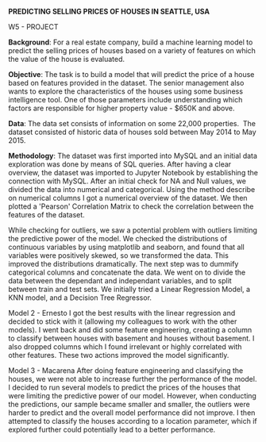 **PREDICTING SELLING PRICES OF HOUSES IN SEATTLE, USA**

W5 - PROJECT

**Background**: For a real estate company, build a machine learning model to predict the selling prices of houses based on a variety of features on which the value of the house is evaluated.

**Objective**: The task is to build a model that will predict the price of a house based on features provided in the dataset. The senior management also wants to explore the characteristics of the houses using some business intelligence tool. One of those parameters include understanding which factors are responsible for higher property value - \$650K and above.

**Data**: The data set consists of information on some 22,000 properties.  The dataset consisted of historic data of houses sold between May 2014 to May 2015.

**Methodology**: The dataset was first imported into MySQL and an initial data exploration was done by means of SQL queries. After having a clear overview, the dataset was imported to Jupyter Notebook by establishing the connection with MySQL. After an initial check for NA and Null values, we divided the data into numerical and categorical. Using the method describe on numerical columns I got a numerical overview of the dataset. We then plotted a 'Pearson' Correlation Matrix to check the correlation between the features of the dataset. 

While checking for outliers, we saw a potential problem with outliers limiting the predictive power of the model. We checked the distributions of continuous variables by using matplotlib and seaborn, and found that all variables were positively skewed, so we transformed the data. This improved the distributions dramatically. The next step was to dummify categorical columns and concatenate the data. We went on to divide the data between the dependant and independant variables, and to split between train and test sets. We initially tried a Linear Regression Model, a KNN model, and a Decision Tree Regressor.


Model 2 - Ernesto
I got the best results with the linear regression and decided to stick with it (allowing my colleagues to work with the other models). I went back and did some feature engineering, creating a column to classify between houses with basement and houses without basement. I also dropped columns which I found irrelevant or highly correlated with other features. These two actions improved the model significantly.

Model 3 - Macarena
After doing feature engineering and classifying the houses, we were not able to increase further the performance of the model. I decided to run several models to predict the prices of the houses that were limiting the predictive power of our model. However, when conducting the predictions, our sample became smaller and smaller, the outliers were harder to predict and the overall model performance did not improve. I then attempted to classify the houses according to a location parameter, which if explored further could potentially lead to a better performance. 


